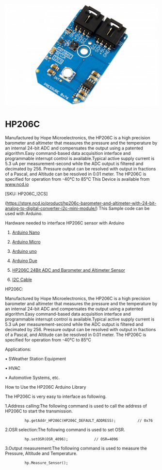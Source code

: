 
[![HP206C](HP206C_I2C.png)](https://store.ncd.io/product/hp206c-barometer-and-altimeter-with-24-bit-analog-to-digital-converter-i2c-mini-module/)

# HP206C

Manufactured by Hope Microelectronics, the HP206C is a high precision barometer and altimeter that measures the pressure and the temperature by an internal 24-bit ADC and compensates the output using a patented algorithm.Easy command-based data acquisition interface and programmable interrupt control is available.Typical active supply current is 5.3 uA per measurement-second while the ADC output is filtered and decimated by 256. Pressure output can be resolved with output in fractions of a Pascal, and Altitude can be resolved in 0.01 meter. The HP206C is specified for operation from -40°C to 85°C
This Device is available from www.ncd.io 

[SKU: HP206C_I2CS]

(https://store.ncd.io/product/hp206c-barometer-and-altimeter-with-24-bit-analog-to-digital-converter-i2c-mini-module/)
This Sample code can be used with Arduino.

Hardware needed to interface HP206C sensor with Arduino

1. <a href="https://store.ncd.io/product/i2c-shield-for-arduino-nano/">Arduino Nano</a>

2. <a href="https://store.ncd.io/product/i2c-shield-for-arduino-micro-with-i2c-expansion-port/">Arduino Micro</a>

3. <a href="https://store.ncd.io/product/i2c-shield-for-arduino-uno/">Arduino uno</a>

4. <a href="https://store.ncd.io/product/dual-i2c-shield-for-arduino-due-with-modular-communications-interface/">Arduino Due</a>

5. <a href="https://store.ncd.io/product/hp206c-barometer-and-altimeter-with-24-bit-analog-to-digital-converter-i2c-mini-module/">HP206C 24Bit ADC and Barometer and Altimeter Sensor</a>

6. <a href="https://store.ncd.io/product/i%C2%B2c-cable/">I2C Cable</a>

HP206C:

Manufactured by Hope Microelectronics, the HP206C is a high precision barometer and altimeter that measures the pressure and the temperature by an internal 24-bit ADC and compensates the output using a patented algorithm.Easy command-based data acquisition interface and programmable interrupt control is available.Typical active supply current is 5.3 uA per measurement-second while the ADC output is filtered and decimated by 256. Pressure output can be resolved with output in fractions of a Pascal, and Altitude can be resolved in 0.01 meter. The HP206C is specified for operation from -40°C to 85°C

Applications:

• SWeather Station Equipment

• HVAC

• Automotive Systems, etc.

How to Use the HP206C Arduino Library

The HP206C is very easy to interface as following.

1.Address calling:The following command is used to call the address of HP206C to start the transmission.

             hp.getAddr_HP206C(HP206C_DEFAULT_ADDRESS);          // 0x76 

2.OSR selection:The following command is used to set OSR.

             hp.setOSR(OSR_4096);            // OSR=4096
            
3.Output measurement:The following command is used to measure the Pressure, Altitude and Temperature.

             hp.Measure_Sensor();
